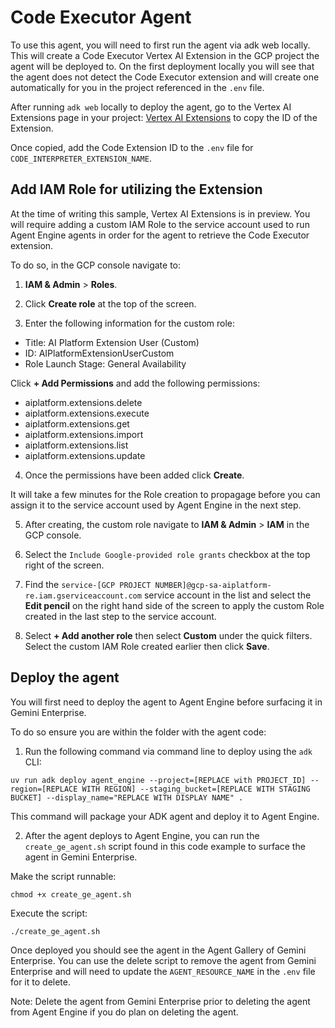 # Code Executor Agent

To use this agent, you will need to first run the agent via adk web locally. This will create a Code Executor Vertex AI Extension in the GCP project the agent will be deployed to. On the first deployment locally you will see that the agent does not detect the Code Executor extension and will create one automatically for you in the project referenced in the `.env` file.

After running `adk web` locally to deploy the agent, go to the Vertex AI Extensions page in your project:
[Vertex AI Extensions](https://console.cloud.google.com/vertex-ai/extensions) to copy the ID of the Extension.

Once copied, add the Code Extension ID to the `.env` file for `CODE_INTERPRETER_EXTENSION_NAME`.

## Add IAM Role for utilizing the Extension

At the time of writing this sample, Vertex AI Extensions is in preview. You will require adding a custom IAM Role to the service account used to run Agent Engine agents in order for the agent to retrieve the Code Executor extension.

To do so, in the GCP console navigate to:

1. __IAM & Admin__ > __Roles__.

2. Click __Create role__ at the top of the screen.

3. Enter the following information for the custom role:

- Title: AI Platform Extension User (Custom)
- ID: AIPlatformExtensionUserCustom
- Role Launch Stage: General Availability

Click __+ Add Permissions__ and add the following permissions:
- aiplatform.extensions.delete
- aiplatform.extensions.execute
- aiplatform.extensions.get
- aiplatform.extensions.import
- aiplatform.extensions.list
- aiplatform.extensions.update

4. Once the permissions have been added click __Create__.

It will take a few minutes for the Role creation to propagage before you can assign it to the service account used by Agent Engine in the next step.

5. After creating, the custom role navigate to __IAM & Admin__ > __IAM__ in the GCP console.

6. Select the `Include Google-provided role grants` checkbox at the top right of the screen.

7. Find the `service-[GCP PROJECT NUMBER]@gcp-sa-aiplatform-re.iam.gserviceaccount.com` service account in the list and select the __Edit pencil__ on the right hand side of the screen to apply the custom Role created in the last step to the service account.

8. Select __+ Add another role__ then select __Custom__ under the quick filters. Select the custom IAM Role created earlier then click __Save__.

## Deploy the agent

You will first need to deploy the agent to Agent Engine before surfacing it in Gemini Enterprise. 

To do so ensure you are within the folder with the agent code:

1. Run the following command via command line to deploy using the `adk` CLI:
```
uv run adk deploy agent_engine --project=[REPLACE with PROJECT_ID] --region=[REPLACE WITH REGION] --staging_bucket=[REPLACE WITH STAGING BUCKET] --display_name="REPLACE WITH DISPLAY NAME" .
```

This command will package your ADK agent and deploy it to Agent Engine.

2. After the agent deploys to Agent Engine, you can run the `create_ge_agent.sh` script found in this code example to surface the agent in Gemini Enterprise.

Make the script runnable:
```
chmod +x create_ge_agent.sh
```

Execute the script:
```
./create_ge_agent.sh
```

Once deployed you should see the agent in the Agent Gallery of Gemini Enterprise. You can use the delete script to remove the agent from Gemini Enterprise and will need to update the `AGENT_RESOURCE_NAME` in the `.env` file for it to delete.

Note: Delete the agent from Gemini Enterprise prior to deleting the agent from Agent Engine if you do plan on deleting the agent.
